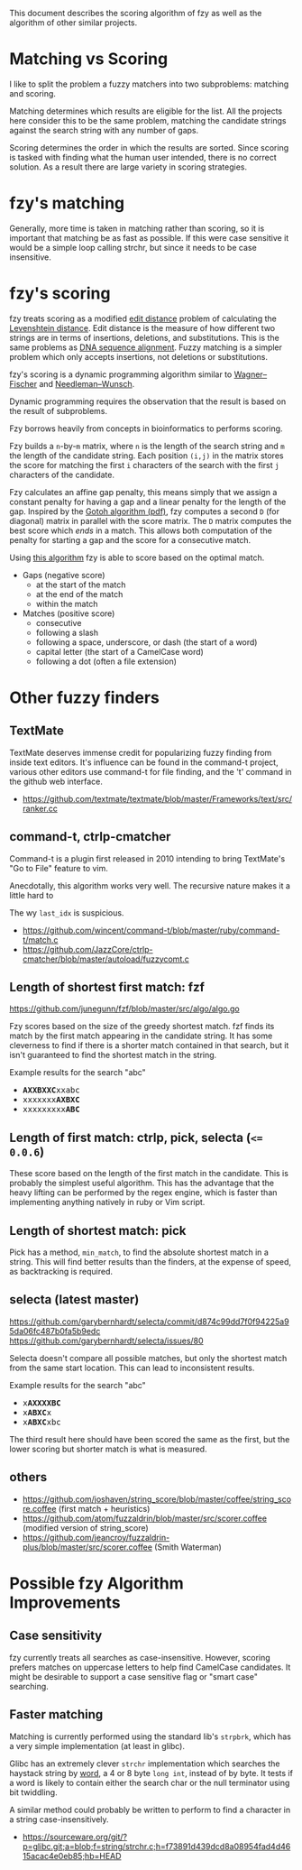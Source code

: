 
This document describes the scoring algorithm of fzy as well as the algorithm
of other similar projects.

# Matching vs Scoring

I like to split the problem a fuzzy matchers into two subproblems: matching and scoring.

Matching determines which results are eligible for the list.
All the projects here consider this to be the same problem, matching the
candidate strings against the search string with any number of gaps.

Scoring determines the order in which the results are sorted.
Since scoring is tasked with finding what the human user intended, there is no
correct solution. As a result there are large variety in scoring strategies.

# fzy's matching

Generally, more time is taken in matching rather than scoring, so it is
important that matching be as fast as possible. If this were case sensitive it
would be a simple loop calling strchr, but since it needs to be case
insensitive.

# fzy's scoring

fzy treats scoring as a modified [edit
distance](https://en.wikipedia.org/wiki/Edit_distance) problem of calculating
the
[Levenshtein distance](https://en.wikipedia.org/wiki/Levenshtein_distance).
Edit distance is the measure of how different two strings are in terms of
insertions, deletions, and substitutions. This is the same problems as [DNA
sequence alignment](https://en.wikipedia.org/wiki/Sequence_alignment). Fuzzy
matching is a simpler problem which only accepts insertions, not deletions or
substitutions.

fzy's scoring is a dynamic programming algorithm similar to
[Wagner–Fischer](https://en.wikipedia.org/wiki/Wagner%E2%80%93Fischer_algorithm)
and
[Needleman–Wunsch](https://en.wikipedia.org/wiki/Needleman%E2%80%93Wunsch_algorithm).

Dynamic programming requires the observation that the result is based on the
result of subproblems.

Fzy borrows heavily from concepts in bioinformatics to performs scoring.

Fzy builds a `n`-by-`m` matrix, where `n` is the length of the search string
and `m` the length of the candidate string. Each position `(i,j)` in the matrix
stores the score for matching the first `i` characters of the search with the
first `j` characters of the candidate.

Fzy calculates an affine gap penalty, this means simply that we assign a
constant penalty for having a gap and a linear penalty for the length of the
gap.
Inspired by the [Gotoh algorithm
(pdf)](http://www.cs.unibo.it/~dilena/LabBII/Papers/AffineGaps.pdf), fzy
computes a second `D` (for diagonal) matrix in parallel with the score matrix.
The `D` matrix computes the best score which *ends* in a match. This allows
both computation of the penalty for starting a gap and the score for a
consecutive match.

Using [this 
algorithm](https://github.com/jhawthorn/fzy/blob/master/src/match.c#L105) fzy 
is able to score based on the optimal match.

* Gaps (negative score)
  * at the start of the match
  * at the end of the match
  * within the match
* Matches (positive score)
  * consecutive
  * following a slash
  * following a space, underscore, or dash (the start of a word)
  * capital letter (the start of a CamelCase word)
  * following a dot (often a file extension)



# Other fuzzy finders

## TextMate

TextMate deserves immense credit for popularizing fuzzy finding from inside
text editors. It's influence can be found in the command-t project, various
other editors use command-t for file finding, and the 't' command in the github
web interface.

* https://github.com/textmate/textmate/blob/master/Frameworks/text/src/ranker.cc

## command-t, ctrlp-cmatcher

Command-t is a plugin first released in 2010 intending to bring TextMate's
"Go to File" feature to vim.

Anecdotally, this algorithm works very well. The recursive nature makes it a little hard to 

The wy `last_idx` is suspicious.

* https://github.com/wincent/command-t/blob/master/ruby/command-t/match.c
* https://github.com/JazzCore/ctrlp-cmatcher/blob/master/autoload/fuzzycomt.c

## Length of shortest first match: fzf
https://github.com/junegunn/fzf/blob/master/src/algo/algo.go

Fzy scores based on the size of the greedy shortest match. fzf finds its match
by the first match appearing in the candidate string. It has some cleverness to
find if there is a shorter match contained in that search, but it isn't
guaranteed to find the shortest match in the string.

Example results for the search "abc"

* <tt>**AXXBXXC**xxabc</tt>
* <tt>xxxxxxx**AXBXC**</tt>
* <tt>xxxxxxxxx**ABC**</tt>

## Length of first match: ctrlp, pick, selecta (`<= 0.0.6`)

These score based on the length of the first match in the candidate. This is
probably the simplest useful algorithm. This has the advantage that the heavy
lifting can be performed by the regex engine, which is faster than implementing
anything natively in ruby or Vim script.

## Length of shortest match: pick

Pick has a method, `min_match`, to find the absolute shortest match in a string.
This will find better results than the finders, at the expense of speed, as backtracking is required.

## selecta (latest master)
https://github.com/garybernhardt/selecta/commit/d874c99dd7f0f94225a95da06fc487b0fa5b9edc
https://github.com/garybernhardt/selecta/issues/80

Selecta doesn't compare all possible matches, but only the shortest match from the same start location.
This can lead to inconsistent results.

Example results for the search "abc"

* <tt>x**AXXXXBC**</tt>
* <tt>x**ABXC**x</tt>
* <tt>x**ABXC**xbc</tt>

The third result here should have been scored the same as the first, but the
lower scoring but shorter match is what is measured.


## others

* https://github.com/joshaven/string_score/blob/master/coffee/string_score.coffee (first match + heuristics)
* https://github.com/atom/fuzzaldrin/blob/master/src/scorer.coffee (modified version of string_score)
* https://github.com/jeancroy/fuzzaldrin-plus/blob/master/src/scorer.coffee (Smith Waterman)


# Possible fzy Algorithm Improvements

## Case sensitivity

fzy currently treats all searches as case-insensitive. However, scoring prefers
matches on uppercase letters to help find CamelCase candidates. It might be
desirable to support a case sensitive flag or "smart case" searching.

## Faster matching

Matching is currently performed using the standard lib's `strpbrk`, which has a
very simple implementation (at least in glibc).

Glibc has an extremely clever `strchr` implementation which searches the haystack
string by [word](https://en.wikipedia.org/wiki/Word_(computer_architecture)), a
4 or 8 byte `long int`, instead of by byte. It tests if a word is likely to
contain either the search char or the null terminator using bit twiddling.

A similar method could probably be written to perform to find a character in a
string case-insensitively.

* https://sourceware.org/git/?p=glibc.git;a=blob;f=string/strchr.c;h=f73891d439dcd8a08954fad4d4615acac4e0eb85;hb=HEAD

